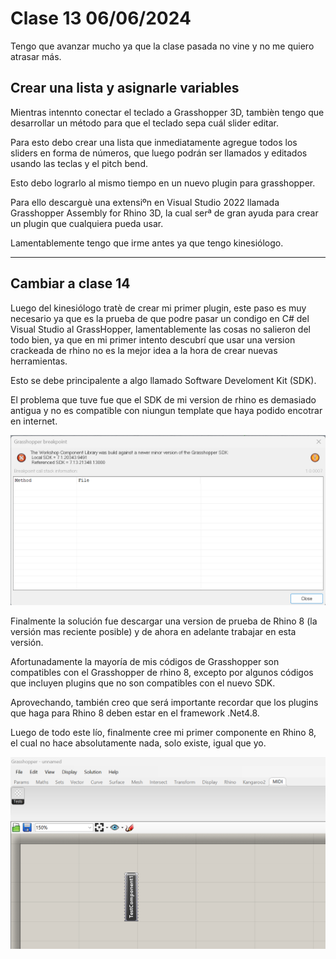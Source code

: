 # Clase 13 06/06/2024

Tengo que avanzar mucho ya que la clase pasada no vine y no me quiero atrasar más.

## Crear una lista y asignarle variables

Mientras intennto conectar el teclado a Grasshopper 3D, tambièn tengo que desarrollar un método para que el teclado sepa cuál slider editar.

Para esto debo crear una lista que inmediatamente agregue todos los sliders en forma de números, que luego podrán ser llamados y editados usando las teclas y el pitch bend.

Esto debo lograrlo al mismo tiempo en un nuevo plugin para grasshopper.

Para ello descarguè una extensiºn en Visual Studio 2022 llamada Grasshopper Assembly for Rhino 3D, la cual serª de gran ayuda para crear un plugin que cualquiera pueda usar.

Lamentablemente tengo que irme antes ya que tengo kinesiólogo.

-------------------------------------------------------------------------------------------------------------------------------------------------------------------------------

## Cambiar a clase 14

Luego del kinesiólogo tratè de crear mi primer plugin, este paso es muy necesario ya que es la prueba de que podre pasar un condigo en C# del Visual Studio al GrassHopper, lamentablemente las cosas no salieron del todo bien, ya que en mi primer intento descubrí que usar una version crackeada de rhino no es la mejor idea a la hora de crear nuevas herramientas.

Esto se debe principalente a algo llamado Software Develoment Kit (SDK).

El problema que tuve fue que el SDK de mi version de rhino es demasiado antigua y no es compatible con niungun template que haya podido encotrar en internet.

![captura de pantalla de error](./imagenError.png)

Finalmente la solución fue descargar una version de prueba de Rhino 8 (la versión mas reciente posible) y de ahora en adelante trabajar en esta versión.

Afortunadamente la mayoría de mis códigos de Grasshopper son compatibles con el Grasshopper de rhino 8, excepto por algunos códigos que incluyen plugins que no son compatibles con el nuevo SDK.

Aprovechando, también creo que será importante recordar que los plugins que haga para Rhino 8 deben estar en el framework .Net4.8.

Luego de todo este lío, finalmente cree mi primer componente en Rhino 8, el cual no hace absolutamente nada, solo existe, igual que yo.

![captura de pantalla de rhino 8](./imagenRhino8.png)
